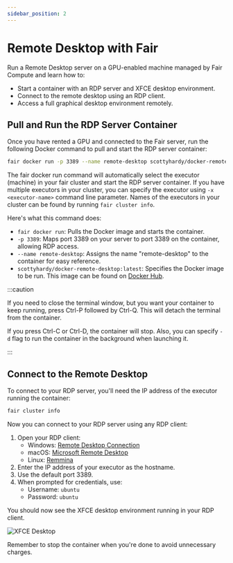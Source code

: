 ```yaml
---
sidebar_position: 2
---
```


# Remote Desktop with Fair

Run a Remote Desktop server on a GPU-enabled machine managed by Fair Compute and learn how to:
- Start a container with an RDP server and XFCE desktop environment.
- Connect to the remote desktop using an RDP client.
- Access a full graphical desktop environment remotely.

## Pull and Run the RDP Server Container

Once you have rented a GPU and connected to the Fair server, run the 
following Docker command to pull and start the RDP server container:

```bash
fair docker run -p 3389 --name remote-desktop scottyhardy/docker-remote-desktop:latest
```

The fair docker run command will automatically select the executor (machine)
in your fair cluster and start the RDP server container. If you have multiple executors
in your cluster, you can specify the executor using `-x <executor-name>`
command line parameter. Names of the executors in your cluster
can be found by running `fair cluster info`.

Here's what this command does:
- `fair docker run`: Pulls the Docker image and starts the container.
- `-p 3389`: Maps port 3389 on your server to port 3389 on the container, allowing RDP access.
- `--name remote-desktop`: Assigns the name "remote-desktop" to the container for easy reference.
- `scottyhardy/docker-remote-desktop:latest`: Specifies the Docker image to be run. This image can be found on [Docker Hub](https://hub.docker.com/r/scottyhardy/docker-remote-desktop).

:::caution

If you need to close the terminal window, but you want your container to keep running,
press Ctrl-P followed by Ctrl-Q. This will detach the terminal from the container.

If you press Ctrl-C or Ctrl-D, the container will stop. Also, you can specify `-d` flag
to run the container in the background when launching it.

:::

## Connect to the Remote Desktop

To connect to your RDP server, you'll need the IP address of the executor running the container:

```bash
fair cluster info
```

Now you can connect to your RDP server using any RDP client:


1. Open your RDP client:
   - Windows: [Remote Desktop Connection](ms-settings:remotedesktop) 
   - macOS: [Microsoft Remote Desktop](https://apps.apple.com/us/app/microsoft-remote-desktop/id1295203466?mt=12) 
   - Linux: [Remmina](https://remmina.org/how-to-install-remmina/)
2. Enter the IP address of your executor as the hostname.
3. Use the default port 3389.
4. When prompted for credentials, use:
   - Username: `ubuntu`
   - Password: `ubuntu`

You should now see the XFCE desktop environment running in your RDP client.

![XFCE Desktop](/img/xfce-desktop.png)


Remember to stop the container when you're done to avoid unnecessary charges.

